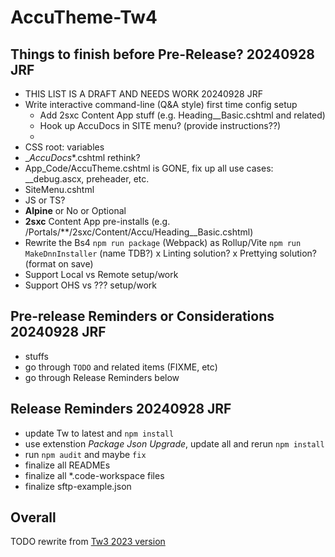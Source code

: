 # AccuTheme-Tw4

## Things to finish before Pre-Release? 20240928 JRF

- THIS LIST IS A DRAFT AND NEEDS WORK  20240928 JRF
- Write interactive command-line (Q&A style) first time config setup
  - Add 2sxc Content App stuff (e.g. Heading__Basic.cshtml and related)
  - Hook up AccuDocs in SITE menu? (provide instructions??)
  - 
- CSS root: variables
- __AccuDocs_*.cshtml rethink?
- App_Code/AccuTheme.cshtml is GONE, fix up all use cases: __debug.ascx, preheader, etc. 
- SiteMenu.cshtml 
- JS or TS?
- **Alpine** or No or Optional
- **2sxc** Content App pre-installs (e.g. /Portals/**/2sxc/Content/Accu/Heading__Basic.cshtml)
- Rewrite the Bs4 `npm run package` (Webpack) as Rollup/Vite `npm run MakeDnnInstaller` (name TDB?)
x Linting solution?
x Prettying solution? (format on save)
- Support Local vs Remote setup/work
- Support OHS vs ??? setup/work

## Pre-release Reminders or Considerations 20240928 JRF

- stuffs
- go through `TODO` and related items (FIXME, etc)
- go through Release Reminders below

## Release Reminders 20240928 JRF

- update Tw to latest and `npm install`
- use extenstion *Package Json Upgrade*, update all and rerun `npm install`
- run `npm audit` and maybe `fix`
- finalize all READMEs
- finalize all *.code-workspace files
- finalize sftp-example.json

## Overall

TODO rewrite from [Tw3 2023 version](https://github.com/Accuraty/AccuTheme-Tailwind/blob/main/dnn/Portals/_default/Skins/AccuTheme-Tailwind/README.md)
